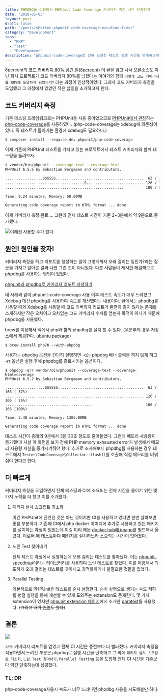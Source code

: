 ```yaml
---
title: PHPDBG를 이용해서 PHPUnit Code Coverage 커버리지 측정 시간 단축하기
date: "2018-05-05"
layout: post
draft: false
path: "/posts/shorten-phpunit-code-coverage-excution-time/"
category: "Development"
tags:
  - "PHP"
  - "Test"
  - "Development"
description: "phpunit-code-coverage로 인해 느려진 테스트 실행 시간을 단축해보자"
---
```


8percent의 [코드 커버리지 80% 넘긴 썰(8percent)](https://brunch.co.kr/@leehosung/43) 이 글을 읽고 나서 오픈소스도 아닌 회사 프로젝트가 코드 커버리지 80%를 넘겼다는 이야기와 함께 `어떻게 코드 커버리지를 80%에 도달하게 되었는가?` 라는 과정이 인상적이었다. 그래서 코드 커버리지 측정을 도입했고 그 과정에서 있었던 작은 삽질을 소개하고자 한다. 

## 코드 커버리지 측정

기존 테스팅 프레임워크로는 PHPUnit을 사용 중이었으므로 [PHPUnit에서 권장](https://phpunit.de/manual/6.5/en/code-coverage-analysis.html)하는 [php-code-coverage](https://github.com/sebastianbergmann/php-code-coverage)를 사용하였다. (php-code-coverage는 xdebug에 의존성이 있다. 즉 테스트가 돌아가는 환경에 xdebug도 필요하다.)

```shell
$ composer install --require-dev phpunit/php-code-coverage
```

이제 기존에 PHPUnit 테스트를 가지고 있는 프로젝트에서 테스트 커버리지와 함께 테스팅을 돌려보자. 

```sh
$ vendor/bin/phpunit --coverage-text --coverage-html
PHPUnit 6.5.6 by Sebastian Bergmann and contributors.

.................SSSSSS........................................  63 / 180 ( 35%)
....................................S.......................... 126 / 180 ( 70%)
......................................................          180 / 180 (100%)

Time: 9.24 minutes, Memory: 60.00MB

Generating code coverage report in HTML format ... done
```



이제 커버리지 측정 완료.... 그런데 전체 테스트 시간이 기존 2~3분에서 약 9분으로 증가했다.

![이래선 사용할 수가 없다](https://media.giphy.com/media/3oEjHZ02R5YhUNFcjK/giphy.gif)

## 원인! 원인을 찾자!

커버리지 측정을 하고 리포트를 생성하는 일이 그렇게까지 오래 걸리는 일인가?라는 질문을 가지고 알아본 결과 나만 그런 것이 아니었다. 다른 사람들이 제시한 해결책으로 phpdbg를 사용하는 방법이 있었다. 

[phpunit과 phpdbg로 커버리지 리포트 생성하기](https://hackernoon.com/generating-code-coverage-with-phpunite-and-phpdbg-4d20347ffb45)

내 사례와 같이 phpunit-code-coverage 사용 이후 테스트 속도가 매우 느려졌고 Xdebug 대신 phpdbg를 사용하여 속도를 개선했다는 내용이다. 글에서는 phpdbg를 사용할 때와 Xdebug를 사용할 때 코드 커버리지 리포트가 완전히 같지 않다는 문제를 소개하지만 작은 오차이고 오차없는 코드 커버리지 수치를 얻는게 목적이 아니기 때문에 phpdbg를 사용했다.

brew를 이용해서 맥에서 php와 함께 phpdbg를 설치 할 수 있다. (우분투의 경우 저장소에서 제공한다. [ubuntu package](https://packages.ubuntu.com/xenial/amd64/php7.0-phpdbg))

```shell
$ brew install php70 --with-phpdbg
```

사용하는 phpdbg 옵션을 간단히 설명하면 -q는 phpdbg 배너 출력을 하지 않게 하고 -rr 옵션은 실행 후에 phpdbg를 종료시키는 옵션이다. 

```shell
$ phpdbg -qrr vendor/bin/phpunit --coverage-text --coverage-html=coverage
PHPUnit 6.5.7 by Sebastian Bergmann and contributors.

..................SSSSSS.......................................  63 / 166 ( 37%)
............................................................... 126 / 166 ( 75%)
........................................                        166 / 166 (100%)

Time: 3.48 minutes, Memory: 1306.00MB

Generating code coverage report in HTML format ... done
```

테스트 시간이 종래의 9분에서 3분 30초 정도로 줄어들었다. 그런데 메모리 사용량이 증가했다! 사실 이 화면을 보기 전에 PHP memory exhausted error가 발생해서 메모리 사용량 제한을 증가시켜줘야 했다. 추가로 조사해보니 phpdbg를 사용하는 경우 테스트에서 `Tester\CodeCoverage\Collector::flush()`를 호출해 직접 메모리를 비워줘야 한다고 한다. 

## 더 빠르게

커버리지 측정을 도입하면서 전체 테스팅과 CI에 소요되는 전체 시간을 줄이기 위한 몇 가지 노력을 더 했고 이를 소개한다.

1. 패키지 설치 스크립트 최소화

   이건 PHPUnit에 관련된 것은 아닌 것이지만 CI를 사용하고 있다면 한번 살펴보면 좋을 부분이다. 기존에 CI에서 php docker 이미지에 추가로 사용하고 있는 패키지를 설치하는 과정이 있었는데 이걸 미리 해둔 [docker hub에 image](https://hub.docker.com/r/ridibooks/store-php-test/)를 빌드해서 올렸다. 이로써 매 테스트마다 패키지를 설치하느라 소요되는 시간이 없어졌다.

2. 느린 Test 찾아내기

   전체 테스트 과정에서 실행하는데 오래 걸리는 테스트를 찾아냈다. 이는 [phpunit-speedtrap](https://github.com/johnkary/phpunit-speedtrap)이라는 라이브러리를 사용하여 느린 테스트를 찾았다. 이를 이용해서 과도하게 오래 걸리는 테스트를 찾아내고 최적화하거나 불필요한 것들을 없앴다.

3. Parallel Testing

   기본적으로 PHPUnit은 테스트를 순차 실행한다. 순차 실행으로 생기는 속도 저하를 병렬 실행을 통해 개선할 수 있게 도와주는 extension도 존재한다. 몇 가지 extension이 있지만 [phpunit extension 페이지](https://phpunit.de/extensions.html)에서 소개한 [paratest](https://github.com/paratestphp/paratest)를 사용했다. ~~(그리고 내가 [기여](https://github.com/paratestphp/paratest/pull/308)도 했다)~~

## 결론

![](https://media.giphy.com/media/3NtY188QaxDdC/giphy.gif)

코드 커버리지 리포트를 얻었고 전체 CI 시간은 종전보다 더 빨라졌다. 커버리지 측정을 적용하면서 느려진 부분은 phpdbg로 실행 시간을 단축하고 그 외에 `패키지 설치 스크립트 최소화`, `느린 Test 찾아내기`, `Parallel Testing` 등을 도입해 전체 CI 시간을 기존보다 약간 단축하는데 성공했다.

### TL; DR

php-code-coverage사용시 속도가 너무 느리다면 phpdbg 사용을 시도해볼만 하다.
